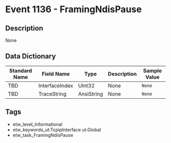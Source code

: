 # Event 1136 - FramingNdisPause

## Description
None

## Data Dictionary
|Standard Name|Field Name|Type|Description|Sample Value|
|---|---|---|---|---|
|TBD|InterfaceIndex|UInt32|None|`None`|
|TBD|TraceString|AnsiString|None|`None`|

## Tags
* etw_level_Informational
* etw_keywords_ut:TcpipInterface ut:Global
* etw_task_FramingNdisPause